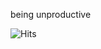 being unproductive

![Hits](https://hits.link/hits?url=https%3A%2F%2Fgithub.com%2FMilo123459&bgRight=aa88ff)
